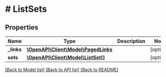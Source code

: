 # # ListSets

## Properties

Name | Type | Description | Notes
------------ | ------------- | ------------- | -------------
**_links** | [**\OpenAPI\Client\Model\PagedLinks**](PagedLinks.md) |  | [optional]
**sets** | [**\OpenAPI\Client\Model\ListSet[]**](ListSet.md) |  | [optional]

[[Back to Model list]](../../README.md#models) [[Back to API list]](../../README.md#endpoints) [[Back to README]](../../README.md)
